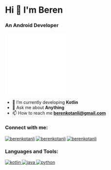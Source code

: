 <h1>Hi 👋 I'm Beren</h1>

<h3> An Android Developer</h3>
  <img src="./animated.gif" 
  alt="gif" 
  height="200"
  width="200" />
  
- 🌱 I’m currently developing **Kotlin**
- 💬 Ask me about **Anything**
- 📫 How to reach me **berenkotanli@gmail.com**

<h3 align="left">Connect with me:</h3>
<p align="left">
  <a href="https://www.linkedin.com/in/berenkotanli/" target="blank"
    ><img
      align="center"
      src="https://velanovascular.com/wp-content/uploads/2020/06/LinkedIn.png"
      alt="berenkotanli"
      height="30"
      width="30"
  /></a>
  <a href="https://www.instagram.com/berenkotanli/" target="blank"
    ><img
      align="center"
      src="https://upload.wikimedia.org/wikipedia/commons/thumb/e/e7/Instagram_logo_2016.svg/1200px-Instagram_logo_2016.svg.png"
      alt="berenkotanli"
      height="30"
      width="30"
  /></a>
  <a href="https://www.hackerrank.com/berenkotanli" target="blank"
    ><img
      align="center"
      src="https://cdn3.iconfinder.com/data/icons/logos-and-brands-adobe/512/160_Hackerrank-512.png"
      alt="berenkotanli"
      height="30"
      width="30"
  /></a>
</p>

<h3 align="left">Languages and Tools:</h3>
<p align="left">
  <a href="https://kotlinlang.org/" target="_blank">
    <img
      src="https://www.logo.wine/a/logo/Kotlin_(programming_language)/Kotlin_(programming_language)-Logo.wine.svg"
      alt="kotlin"
      width="40"
      height="40"
    /> </a
  >
  <a href="https://www.java.com/tr/" target="_blank">
    <img
      src="https://www.vectorlogo.zone/logos/java/java-icon.svg"
      alt="java"
      width="40"
      height="40"
    /> </a
  >
  <a href="https://www.python.org/"
    target="_blank"
  >
    <img
      src="https://www.vectorlogo.zone/logos/python/python-icon.svg"
      alt="python"
      width="40"
      height="40"
    />
  </a>

</p>
